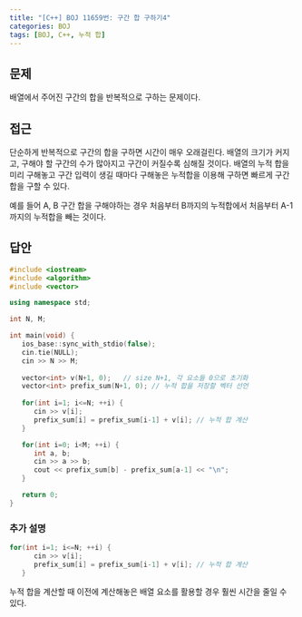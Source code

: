 ```yaml
---
title: "[C++] BOJ 11659번: 구간 합 구하기4"
categories: BOJ
tags: [BOJ, C++, 누적 합]
---
```


## 문제

배열에서 주어진 구간의 합을 반복적으로 구하는 문제이다. 

## 접근

단순하게 반복적으로 구간의 합을 구하면 시간이 매우 오래걸린다. 배열의 크기가 커지고, 구해야 할 구간의 수가 많아지고 구간이 커질수록 심해질 것이다. 배열의 누적 합을 미리 구해놓고 구간 입력이 생길 때마다 구해놓은 누적합을 이용해 구하면 빠르게 구간 합을 구할 수 있다. 

예를 들어 A, B 구간 합을 구해야하는 경우 처음부터 B까지의 누적합에서 처음부터 A-1까지의 누적합을 빼는 것이다. 

## 답안

```cpp
#include <iostream>
#include <algorithm>
#include <vector>

using namespace std;

int N, M;

int main(void) {
   ios_base::sync_with_stdio(false);
   cin.tie(NULL);
   cin >> N >> M;
   
   vector<int> v(N+1, 0);   // size N+1, 각 요소들 0으로 초기화
   vector<int> prefix_sum(N+1, 0); // 누적 합을 저장할 벡터 선언
   
   for(int i=1; i<=N; ++i) {
      cin >> v[i];
      prefix_sum[i] = prefix_sum[i-1] + v[i]; // 누적 합 계산
   }

   for(int i=0; i<M; ++i) {
      int a, b;
      cin >> a >> b;
      cout << prefix_sum[b] - prefix_sum[a-1] << "\n"; 
   }

   return 0;
}
```

### 추가 설명

```cpp
for(int i=1; i<=N; ++i) {
      cin >> v[i];
      prefix_sum[i] = prefix_sum[i-1] + v[i]; // 누적 합 계산
   }
```

누적 합을 계산할 때 이전에 계산해놓은 배열 요소를 활용할 경우 훨씬 시간을 줄일 수 있다.